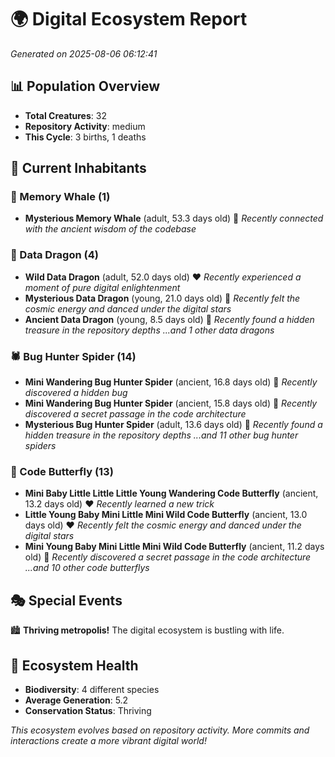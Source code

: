 # 🌍 Digital Ecosystem Report
*Generated on 2025-08-06 06:12:41*

## 📊 Population Overview
- **Total Creatures**: 32
- **Repository Activity**: medium
- **This Cycle**: 3 births, 1 deaths

## 👥 Current Inhabitants

### 🐋 Memory Whale (1)
- **Mysterious Memory Whale** (adult, 53.3 days old) 💛
  *Recently connected with the ancient wisdom of the codebase*

### 🐉 Data Dragon (4)
- **Wild Data Dragon** (adult, 52.0 days old) ❤️
  *Recently experienced a moment of pure digital enlightenment*
- **Mysterious Data Dragon** (young, 21.0 days old) 💚
  *Recently felt the cosmic energy and danced under the digital stars*
- **Ancient Data Dragon** (young, 8.5 days old) 💚
  *Recently found a hidden treasure in the repository depths*
  *...and 1 other data dragons*

### 🕷️ Bug Hunter Spider (14)
- **Mini Wandering Bug Hunter Spider** (ancient, 16.8 days old) 💛
  *Recently discovered a hidden bug*
- **Mini Wandering Bug Hunter Spider** (ancient, 15.8 days old) 💛
  *Recently discovered a secret passage in the code architecture*
- **Mysterious Bug Hunter Spider** (adult, 13.6 days old) 💛
  *Recently found a hidden treasure in the repository depths*
  *...and 11 other bug hunter spiders*

### 🦋 Code Butterfly (13)
- **Mini Baby Little Little Little Young Wandering Code Butterfly** (ancient, 13.2 days old) ❤️
  *Recently learned a new trick*
- **Little Young Baby Mini Little Mini Wild Code Butterfly** (ancient, 13.0 days old) ❤️
  *Recently felt the cosmic energy and danced under the digital stars*
- **Mini Young Baby Mini Little Mini Wild Code Butterfly** (ancient, 11.2 days old) 💚
  *Recently discovered a secret passage in the code architecture*
  *...and 10 other code butterflys*

## 🎭 Special Events

🏙️ **Thriving metropolis!** The digital ecosystem is bustling with life.

## 🔬 Ecosystem Health
- **Biodiversity**: 4 different species
- **Average Generation**: 5.2
- **Conservation Status**: Thriving

*This ecosystem evolves based on repository activity. More commits and interactions create a more vibrant digital world!*